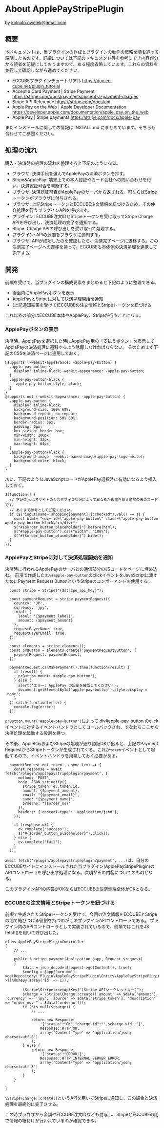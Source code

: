 # About ApplePayStripePlugin

by kolnato.owelek@gmail.com

## 概要

本ドキュメントは、当プラグインの作成とプラグインの動作の概略を順を追って説明したものです。詳細については下記のドキュメント等を参考にでき内容が分かる読者を前提にしておりますので、ある程度省略しています。これらの資料を並行して確認しながら進めてください。

* ECCUBEプラグインチュートリアル
https://doc.ec-cube.net/plugin_tutorial
* Accept a Card Payment | Stripe Payment
https://stripe.com/docs/payments/accept-a-payment-charges
* Stripe API Reference
https://stripe.com/docs/api
* Apple Pay on the Web | Apple Developer Documentation
https://developer.apple.com/documentation/apple_pay_on_the_web
* Apple Pay | Stripe payments
https://stripe.com/docs/apple-pay

またインストールに関しての情報は INSTALL.md にまとめています。そちらも合わせてご参照ください。

## 処理の流れ

購入・決済時の処理の流れを整理すると下記のようになる。

- ブラウザ: 決済手段を選んでApplePayの決済ボタンを押す。
- Stripe&ApplePay: 端末上での本人認証やカード会社への問い合わせを行い、決済認証可否を判断する。
- ブラウザ: 決済認証可否がApplePayのサーバから返される。可ならばStripeトークンがブラウザに付与される。
- ブラウザ: 上記StripeトークンとECCUBE注文情報を紐づけるため、その仲介処理を行うプラグインAPIを呼び出す。
- プラグイン: ECCUBE注文IDとStripeトークンを受け取ってStripe Charge APIを呼び出し、決済処理の完了を通知する。
- Stripe: Charge APIの呼び出しを受け取って処理する。
- プラグイン: APIの返値をブラウザに通知する。
- ブラウザ: APIが成功したのを確認したら、決済完了ページに遷移する。この決済完了ページへの遷移を持って、ECCUBEも本体側の決済処理を連携して完了する。

## 開発

前項を受けて、当プラグインの構成要素をまとめると下記のように整理できる。

- 画面内にApplePayボタンを表示
- ApplePayとStripeに対して決済処理開始を通知
- (上記通知結果を受けて)ECCUBEの注文情報とStripeトークンを紐づける

これ以外の部分はECCUBE本体やApplePay、Stripeが行うことになる。

### ApplePayボタンの表示

決済時、ApplePayを選択した時にApplePay用の「支払うボタン」を表示してApplePayの決済処理に遷移するよう誘導しなければならない。
そのためまず下記のCSSを決済ページに適用しておく。

```
@supports (-webkit-appearance: -apple-pay-button) {
  .apple-pay-button {
    display: inline-block;-webkit-appearance: -apple-pay-button;
  }
  .apple-pay-button-black {
    -apple-pay-button-style: black;
  }
}
@supports not (-webkit-appearance: -apple-pay-button) {
  .apple-pay-button {
    display: inline-block;
    background-size: 100% 60%;
    background-repeat: no-repeat;
    background-position: 50% 50%;
    border-radius: 5px;
    padding: 0px;
    box-sizing: border-box;
    min-width: 200px;
    min-height: 32px;
    max-height: 64px;
  }
  .apple-pay-button-black {
    background-image: -webkit-named-image(apple-pay-logo-white);
    background-color: black;
  }
}
```

次に、下記のようなJavaScriptコードがApplePay選択時に有効になるよう挿入しておく。

```
$(function() {
  // 下記のjsは各サイトのカスタマイズ状況によって異なるため置き換え前提の仮のコードです。
  // あくまで参考としてご覧ください。
  if ($("input[name='shopping[payment]']:checked").val() == 1) {  
    const html= "<div id=\"apple-pay-button\" class=\"apple-pay-button apple-pay-button-black\"></div>";
    $("#{$order_button_placeholder}").before(html);
    $("#apple-pay-button").css("width", "100%");
    $("#{$order_button_placeholder}").hide();
  }
});
```

### ApplePayとStripeに対して決済処理開始を通知

決済時に行われるApplePayのサーバとの通信部分のJSコードをページに埋め込む。
前項で作成した`div#apple-pay-button`のclickイベントをJavaScriptに渡すためにPayment Request ButtonというStripeのコンポーネントを使用する。

```
  const stripe = Stripe("{$stripe_api_key}");

  const paymentRequest = stripe.paymentRequest({
    country: 'JP',
    currency: 'jpy',
    total: {
      label: '{$payment_label}',
      amount: {$payment_amount}
    },
    requestPayerName: true,
    requestPayerEmail: true,
  });

  const elements = stripe.elements();
  const prButton = elements.create('paymentRequestButton', {
    paymentRequest: paymentRequest,
  });

  paymentRequest.canMakePayment().then(function(result) {
    if (result) {
      prButton.mount('#apple-pay-button');
    } else {
      alert('エラー: ApplePay の設定を確認してください');
      document.getElementById('apple-pay-button').style.display = 'none';
    }
  }).catch(function(error) {
    console.log(error);
  });
```

`prButton.mount('#apple-pay-button')`によって div#apple-pay-button のclickイベントに対するイベントハンドラとしてコールバックされ、すなわちここから決済処理を起動する役割を持つ。

その後、ApplePayおよびStripeの処理が通り認証OKが出ると、上記のPayment RequestからStripeトークンが生成されてくる。これが`token`イベントとして起動するので、イベントハンドラを用意しておく必要がある。

```
  paymentRequest.on('token', async (ev) => {
    const response = await fetch('/plugin/applepaystripeplugin/payment', {
      method: 'POST',
      body: JSON.stringify({
        stripe_token: ev.token.id,
        amount: {$payment_amount},
        email: "{$payment_email}",
        name: "{$payment_name}",
        orderno: "{$order_no}"
      }),
      headers: {'content-type': 'application/json'},
    });

    if (response.ok) {
      ev.complete('success');
      $("#{$order_button_placeholder}").click();
    } else {
      ev.complete('fail');
    }
  });
```

`await fetch('/plugin/applepaystripeplugin/payment', ...)`は、自分のECCUBEサイトにインストールされた当プラグイン(ApplePayStripePlugin)のAPIコントローラを呼び出す処理になる。次項がその内容についてのものとなる。

このプラグインAPIの応答がOKならばECCUBEの決済処理全体がOKとなる。


### ECCUBEの注文情報とStripeトークンを紐づける

前項で生成されたStripeトークンを受けて、今回の注文情報をECCUBEとStripeの間で結びつける役割を持つのがこのプラグインAPIコントローラである。
プラグイン内のAPIコントローラとして実装されているので、前項ではこれをJS fetch()を用いて呼び出した。

```
class ApplePayStripePluginController
{
    // ...
    
    public function payment(Application $app, Request $request)
    {
        $data = json_decode($request->getContent(), true);
        $config = $app['orm.em']->getRepository('Plugin\ApplePayStripePlugin\Entity\ApplePayStripePluginConfig')->findOneBy(array('id' => 1));

        \Stripe\Stripe::setApiKey("(Stripe APIシークレットキー)");
        $charge = \Stripe\Charge::create(['amount' => $data['amount'], 'currency' => 'jpy', 'source' => $data['stripe_token'], 'description' => "order_no: " . $data['orderno']]);
        if (!is_null($charge)) {
            // ...
            
            return new Response(
                '{"status":"OK","charge-id":"'.$charge->id.'"}',
                Response::HTTP_OK,
                array('Content-Type' => 'application/json; charset=utf-8')
            );
        } else {
            return new Response(
                '{"status":"ERROR"}',
                Response::HTTP_INTERNAL_SERVER_ERROR,
                array('Content-Type' => 'application/json; charset=utf-8')
            );
        }
    }

}
```

`\Stripe\Charge::create()`というAPIを用いてStripeに通知し、この課金と決済処理を最終的に完了させる。

この時ブラウザから金額やECCUBE注文IDなども付与し、StripeとECCUBEの間で情報の紐付けが行われているのが確認できる。
